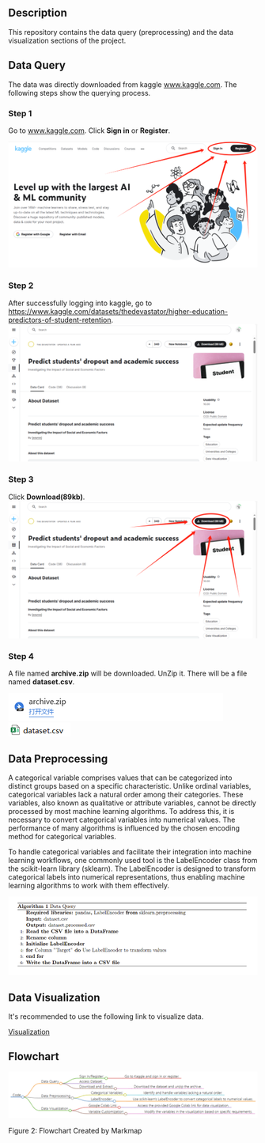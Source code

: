 ## Description

This repository contains the data query (preprocessing) and the data visualization sections of the project.

## Data Query

The data was directly downloaded from kaggle www.kaggle.com. The following steps show the querying process.

### Step 1

Go to www.kaggle.com. Click **Sign in** or **Register**.

<img src="Step1.png" alt="Step1">

### Step 2

After successfully logging into kaggle, go to https://www.kaggle.com/datasets/thedevastator/higher-education-predictors-of-student-retention.
<img src="Step2.png" alt="Step2">

### Step 3

Click **Download(89kb)**.
<img src="Step3.png" alt="Step3">

### Step 4

A file named **archive.zip** will be downloaded. UnZip it. There will be a file named **dataset.csv**.

<img src="Step4-1.png" alt="Step4-1">

<img src="Step4-2.png" alt="Step4-2">

## Data Preprocessing

A categorical variable comprises values that can be categorized into distinct groups based on a specific characteristic. Unlike ordinal variables, categorical variables lack a natural order among their categories. These variables, also known as qualitative or attribute variables, cannot be directly processed by most machine learning algorithms. To address this, it is necessary to convert categorical variables into numerical values. The performance of many algorithms is influenced by the chosen encoding method for categorical variables.

To handle categorical variables and facilitate their integration into machine learning workflows, one commonly used tool is the LabelEncoder class from the scikit-learn library (sklearn). The LabelEncoder is designed to transform categorical labels into numerical representations, thus enabling machine learning algorithms to work with them effectively.

<img src="Pseudocode.png" alt="Pseudocode">

## Data Visualization

It's recommended to use the following link to visualize data.

[Visualization](https://colab.research.google.com/drive/1sOyhy07Wqr4DO9uS9iq0C0q5Q9HYoWwU?usp=sharing)

## Flowchart

<img src="Flowchart_Code.png" alt="Flowchart">

Figure 2: Flowchart Created by Markmap
